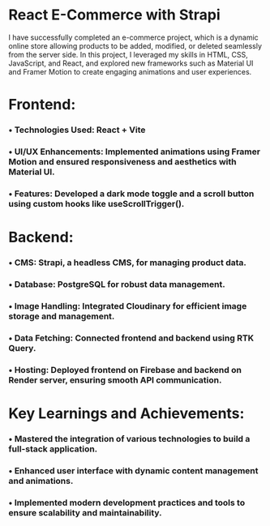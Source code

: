 # React E-Commerce with Strapi
I have successfully completed an e-commerce project, which is a dynamic online store allowing products to be added, modified, or deleted seamlessly from the server side.
In this project, I leveraged my skills in HTML, CSS, JavaScript, and React, and explored new frameworks such as Material UI and Framer Motion to create engaging animations and user experiences.
# Frontend:
### •	Technologies Used: React + Vite
### •	UI/UX Enhancements: Implemented animations using Framer Motion and ensured responsiveness and aesthetics with Material UI.
### •	Features: Developed a dark mode toggle and a scroll button using custom hooks like useScrollTrigger().
# Backend:
### •	CMS: Strapi, a headless CMS, for managing product data.
### •	Database: PostgreSQL for robust data management.
### •	Image Handling: Integrated Cloudinary for efficient image storage and management.
### •	Data Fetching: Connected frontend and backend using RTK Query.
### •	Hosting: Deployed frontend on Firebase and backend on Render server, ensuring smooth API communication.
# Key Learnings and Achievements:
### •	Mastered the integration of various technologies to build a full-stack application.
### •	Enhanced user interface with dynamic content management and animations.
### •	Implemented modern development practices and tools to ensure scalability and maintainability.


